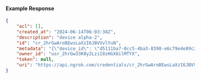 <!-- Code generated for API Clients. DO NOT EDIT. -->

#### Example Response

```json
{
	"acl": [],
	"created_at": "2024-06-14T06:03:38Z",
	"description": "device alpha-2",
	"id": "cr_2hrGwAroBEwsLaXzI6JBVVvlYuN",
	"metadata": "{\"device_id\": \"d5111ba7-0cc5-4ba3-8398-e6c79e4e89c2\"}",
	"owner_id": "usr_2hrGw33K0y2LziI8zHGX8ilMTYX",
	"token": null,
	"uri": "https://api.ngrok.com/credentials/cr_2hrGwAroBEwsLaXzI6JBVVvlYuN"
}
```

